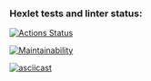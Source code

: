 ### Hexlet tests and linter status:
[![Actions Status](https://github.com/Vlad-disc/frontend-project-44/actions/workflows/hexlet-check.yml/badge.svg)](https://github.com/Vlad-disc/frontend-project-44/actions)

[![Maintainability](https://api.codeclimate.com/v1/badges/ee028627001c9de87d60/maintainability)](https://codeclimate.com/github/Vlad-disc/frontend-project-44/maintainability)

[![asciicast](https://asciinema.org/a/IzhTJJ824kNWETgczX0CXTOIh.svg)](https://asciinema.org/a/IzhTJJ824kNWETgczX0CXTOIh)